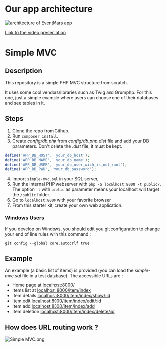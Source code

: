 # Our app architecture
![architecture of EventMars app](https://i.ibb.co/xJX2gzD/Untitled-Diagram-Page-1.png)

[Link to the video presentation](https://kapwi.ng/c/DDo3r5ku)
# Simple MVC

## Description

This repository is a simple PHP MVC structure from scratch.

It uses some cool vendors/libraries such as Twig and Grumphp.
For this one, just a simple example where users can choose one of their databases and see tables in it.

## Steps

1. Clone the repo from Github.
2. Run `composer install`.
3. Create *config/db.php* from *config/db.php.dist* file and add your DB parameters. Don't delete the *.dist* file, it must be kept.
```php
define('APP_DB_HOST', 'your_db_host');
define('APP_DB_NAME', 'your_db_name');
define('APP_DB_USER', 'your_db_user_wich_is_not_root');
define('APP_DB_PWD', 'your_db_password');
```
4. Import `simple-mvc.sql` in your SQL server,
5. Run the internal PHP webserver with `php -S localhost:8000 -t public/`. The option `-t` with `public` as parameter means your localhost will target the `/public` folder.
6. Go to `localhost:8000` with your favorite browser.
7. From this starter kit, create your own web application.

### Windows Users

If you develop on Windows, you should edit you git configuration to change your end of line rules with this command :

`git config --global core.autocrlf true`

## Example 

An example (a basic list of items) is provided (you can load the *simple-mvc.sql* file in a test database). The accessible URLs are :

* Home page at [localhost:8000/](localhost:8000/)
* Items list at [localhost:8000/item/index](localhost:8000/item/index)
* Item details [localhost:8000/item/index/show/:id](localhost:8000/item/show/2)
* Item edit [localhost:8000/item/index/edit/:id](localhost:8000/item/edit/2)
* Item add [localhost:8000/item/index/add](localhost:8000/item/add)
* Item deletion [localhost:8000/item/index/delete/:id](localhost:8000/item/delete/2)

## How does URL routing work ?

![Simple MVC.png](https://raw.githubusercontent.com/WildCodeSchool/simple-mvc/master/Simple%20-%20MVC.png)
